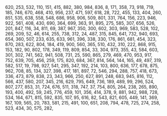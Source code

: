 620,
253,
532,
110,
151,
415,
882,
380,
984,
836,
8,
171,
358,
73,
918,
719,
185,
746,
670,
468,
410,
956,
237,
471,
597,
618,
28,
722,
455,
133,
404,
260,
851,
535,
638,
558,
548,
686,
958,
906,
509,
801,
331,
764,
156,
223,
946,
922,
561,
408,
430,
690,
364,
699,
363,
91,
895,
275,
585,
307,
656,
526,
201,
847,
116,
34,
811,
69,
387,
967,
350,
300,
602,
303,
969,
583,
528,
102,
269,
209,
52,
46,
614,
255,
738,
312,
24,
487,
315,
845,
641,
732,
940,
693,
654,
360,
507,
233,
635,
633,
961,
396,
338,
330,
176,
861,
681,
454,
323,
870,
283,
622,
804,
184,
419,
900,
560,
365,
510,
432,
310,
222,
868,
915,
153,
182,
90,
802,
178,
349,
119,
809,
854,
33,
304,
973,
355,
43,
584,
603,
301,
302,
741,
562,
941,
508,
731,
25,
590,
865,
279,
469,
470,
953,
917,
752,
639,
705,
456,
259,
175,
820,
684,
367,
814,
564,
144,
165,
49,
497,
319,
582,
517,
19,
798,
927,
541,
295,
347,
192,
214,
103,
800,
636,
177,
678,
875,
962,
708,
85,
134,
327,
398,
417,
181,
897,
72,
546,
294,
288,
757,
418,
673,
336,
473,
879,
838,
23,
343,
966,
250,
627,
891,
248,
683,
945,
816,
112,
566,
437,
580,
207,
345,
216,
629,
795,
649,
736,
189,
489,
99,
296,
524,
807,
277,
853,
31,
724,
676,
511,
318,
747,
37,
754,
805,
264,
238,
265,
890,
193,
400,
492,
59,
245,
776,
459,
101,
356,
414,
378,
9,
881,
942,
988,
728,
534,
164,
671,
815,
592,
835,
107,
95,
616,
82,
543,
821,
605,
449,
141,
369,
167,
109,
565,
20,
783,
581,
215,
491,
100,
651,
208,
794,
478,
725,
274,
258,
523,
434,
30,
575,
282,

